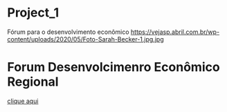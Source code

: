 # Project_1
Fórum para o desenvolvimento econômico
https://vejasp.abril.com.br/wp-content/uploads/2020/05/Foto-Sarah-Becker-1.jpg.jpg

<h1>Forum Desenvolcimenro Econômico Regional </h1>

<a href="https://vejasp.abril.com.br/wp-content/uploads/2020/05/Foto-Sarah-Becker-1.jpg.jpg"> clique aqui</a>
